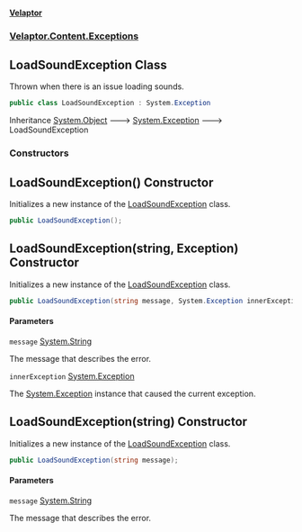 #### [Velaptor](index.md 'index')
### [Velaptor.Content.Exceptions](Velaptor.Content.Exceptions.md 'Velaptor.Content.Exceptions')

## LoadSoundException Class

Thrown when there is an issue loading sounds.

```csharp
public class LoadSoundException : System.Exception
```

Inheritance [System.Object](https://docs.microsoft.com/en-us/dotnet/api/System.Object 'System.Object') &#129106; [System.Exception](https://docs.microsoft.com/en-us/dotnet/api/System.Exception 'System.Exception') &#129106; LoadSoundException
### Constructors

<a name='Velaptor.Content.Exceptions.LoadSoundException.LoadSoundException()'></a>

## LoadSoundException() Constructor

Initializes a new instance of the [LoadSoundException](Velaptor.Content.Exceptions.LoadSoundException.md 'Velaptor.Content.Exceptions.LoadSoundException') class.

```csharp
public LoadSoundException();
```

<a name='Velaptor.Content.Exceptions.LoadSoundException.LoadSoundException(string,System.Exception)'></a>

## LoadSoundException(string, Exception) Constructor

Initializes a new instance of the [LoadSoundException](Velaptor.Content.Exceptions.LoadSoundException.md 'Velaptor.Content.Exceptions.LoadSoundException') class.

```csharp
public LoadSoundException(string message, System.Exception innerException);
```
#### Parameters

<a name='Velaptor.Content.Exceptions.LoadSoundException.LoadSoundException(string,System.Exception).message'></a>

`message` [System.String](https://docs.microsoft.com/en-us/dotnet/api/System.String 'System.String')

The message that describes the error.

<a name='Velaptor.Content.Exceptions.LoadSoundException.LoadSoundException(string,System.Exception).innerException'></a>

`innerException` [System.Exception](https://docs.microsoft.com/en-us/dotnet/api/System.Exception 'System.Exception')

The [System.Exception](https://docs.microsoft.com/en-us/dotnet/api/System.Exception 'System.Exception') instance that caused the current exception.

<a name='Velaptor.Content.Exceptions.LoadSoundException.LoadSoundException(string)'></a>

## LoadSoundException(string) Constructor

Initializes a new instance of the [LoadSoundException](Velaptor.Content.Exceptions.LoadSoundException.md 'Velaptor.Content.Exceptions.LoadSoundException') class.

```csharp
public LoadSoundException(string message);
```
#### Parameters

<a name='Velaptor.Content.Exceptions.LoadSoundException.LoadSoundException(string).message'></a>

`message` [System.String](https://docs.microsoft.com/en-us/dotnet/api/System.String 'System.String')

The message that describes the error.